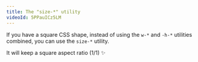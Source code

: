 ```yaml
---
title: The "size-*" utility
videoId: 5PPauICz5LM
---
```


If you have a square CSS shape, instead of using the `w-*` and `-h-*` utilities combined, you can use the `size-*` utility.

It will keep a square aspect ratio (1/1) ✨
